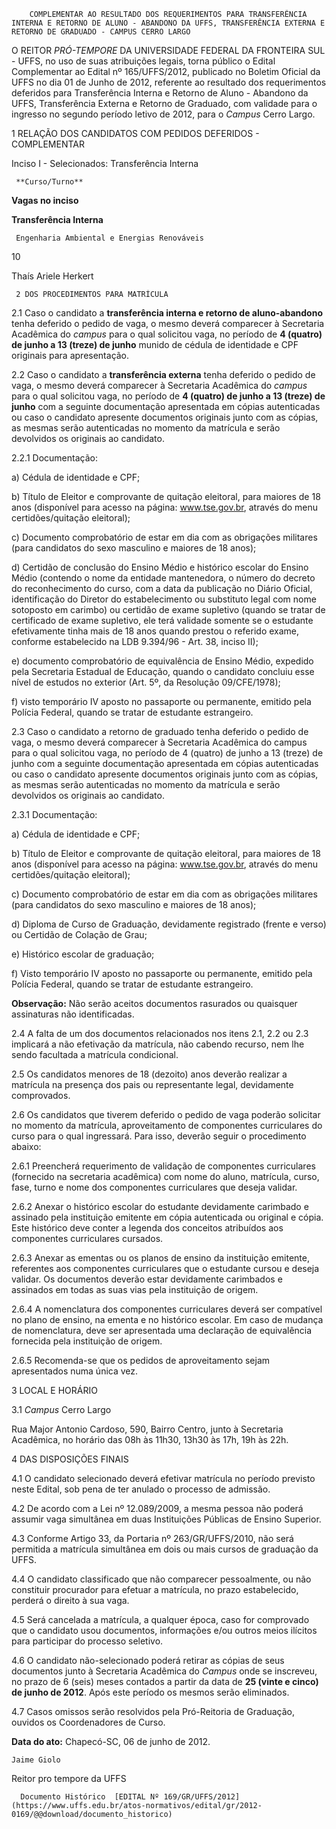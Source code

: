         COMPLEMENTAR AO RESULTADO DOS REQUERIMENTOS PARA TRANSFERÊNCIA INTERNA E RETORNO DE ALUNO - ABANDONO DA UFFS, TRANSFERÊNCIA EXTERNA E RETORNO DE GRADUADO - CAMPUS CERRO LARGO  

O REITOR *PRÓ-TEMPORE* DA UNIVERSIDADE FEDERAL DA FRONTEIRA SUL - UFFS, no uso de suas atribuições legais, torna público o Edital Complementar ao Edital nº 165/UFFS/2012, publicado no Boletim Oficial da UFFS no dia 01 de Junho de 2012, referente ao resultado dos requerimentos deferidos para Transferência Interna e Retorno de Aluno - Abandono da UFFS, Transferência Externa e Retorno de Graduado, com validade para o ingresso no segundo período letivo de 2012, para o *Campus* Cerro Largo.

 1 RELAÇÃO DOS CANDIDATOS COM PEDIDOS DEFERIDOS - COMPLEMENTAR

 Inciso I - Selecionados: Transferência Interna

     **Curso/Turno**

   **Vagas no inciso**

   **Transferência Interna**

     Engenharia Ambiental e Energias Renováveis

   10

   Thaís Ariele Herkert

     2 DOS PROCEDIMENTOS PARA MATRÍCULA

 2.1 Caso o candidato a **transferência interna e retorno de aluno-abandono** tenha deferido o pedido de vaga, o mesmo deverá comparecer à Secretaria Acadêmica do *campus* para o qual solicitou vaga, no período de **4 (quatro) de junho a 13 (treze) de junho** munido de cédula de identidade e CPF originais para apresentação.

 2.2 Caso o candidato a **transferência externa** tenha deferido o pedido de vaga, o mesmo deverá comparecer à Secretaria Acadêmica do *campus* para o qual solicitou vaga, no período de **4 (quatro) de junho a 13 (treze) de junho** com a seguinte documentação apresentada em cópias autenticadas ou caso o candidato apresente documentos originais junto com as cópias, as mesmas serão autenticadas no momento da matrícula e serão devolvidos os originais ao candidato.

 2.2.1 Documentação:

 a) Cédula de identidade e CPF;

 b) Título de Eleitor e comprovante de quitação eleitoral, para maiores de 18 anos (disponível para acesso na página: www.tse.gov.br, através do menu certidões/quitação eleitoral);

 c) Documento comprobatório de estar em dia com as obrigações militares (para candidatos do sexo masculino e maiores de 18 anos);

 d) Certidão de conclusão do Ensino Médio e histórico escolar do Ensino Médio (contendo o nome da entidade mantenedora, o número do decreto do reconhecimento do curso, com a data da publicação no Diário Oficial, identificação do Diretor do estabelecimento ou substituto legal com nome sotoposto em carimbo) ou certidão de exame supletivo (quando se tratar de certificado de exame supletivo, ele terá validade somente se o estudante efetivamente tinha mais de 18 anos quando prestou o referido exame, conforme estabelecido na LDB 9.394/96 - Art. 38, inciso II);

 e) documento comprobatório de equivalência de Ensino Médio, expedido pela Secretaria Estadual de Educação, quando o candidato concluiu esse nível de estudos no exterior (Art. 5º, da Resolução 09/CFE/1978);

 f) visto temporário IV aposto no passaporte ou permanente, emitido pela Polícia Federal, quando se tratar de estudante estrangeiro.

 2.3 Caso o candidato a retorno de graduado tenha deferido o pedido de vaga, o mesmo deverá comparecer à Secretaria Acadêmica do campus para o qual solicitou vaga, no período de 4 (quatro) de junho a 13 (treze) de junho com a seguinte documentação apresentada em cópias autenticadas ou caso o candidato apresente documentos originais junto com as cópias, as mesmas serão autenticadas no momento da matrícula e serão devolvidos os originais ao candidato.

 2.3.1 Documentação:

 a) Cédula de identidade e CPF;

 b) Título de Eleitor e comprovante de quitação eleitoral, para maiores de 18 anos (disponível para acesso na página: www.tse.gov.br, através do menu certidões/quitação eleitoral);

 c) Documento comprobatório de estar em dia com as obrigações militares (para candidatos do sexo masculino e maiores de 18 anos);

 d) Diploma de Curso de Graduação, devidamente registrado (frente e verso) ou Certidão de Colação de Grau;

 e) Histórico escolar de graduação;

 f) Visto temporário IV aposto no passaporte ou permanente, emitido pela Polícia Federal, quando se tratar de estudante estrangeiro.

 **Observação:** Não serão aceitos documentos rasurados ou quaisquer assinaturas não identificadas.

 2.4 A falta de um dos documentos relacionados nos itens 2.1, 2.2 ou 2.3 implicará a não efetivação da matrícula, não cabendo recurso, nem lhe sendo facultada a matrícula condicional.

 2.5 Os candidatos menores de 18 (dezoito) anos deverão realizar a matrícula na presença dos pais ou representante legal, devidamente comprovados.

 2.6 Os candidatos que tiverem deferido o pedido de vaga poderão solicitar no momento da matrícula, aproveitamento de componentes curriculares do curso para o qual ingressará. Para isso, deverão seguir o procedimento abaixo:

 2.6.1 Preencherá requerimento de validação de componentes curriculares (fornecido na secretaria acadêmica) com nome do aluno, matrícula, curso, fase, turno e nome dos componentes curriculares que deseja validar.

 2.6.2 Anexar o histórico escolar do estudante devidamente carimbado e assinado pela instituição emitente em cópia autenticada ou original e cópia. Este histórico deve conter a legenda dos conceitos atribuídos aos componentes curriculares cursados.

 2.6.3 Anexar as ementas ou os planos de ensino da instituição emitente, referentes aos componentes curriculares que o estudante cursou e deseja validar. Os documentos deverão estar devidamente carimbados e assinados em todas as suas vias pela instituição de origem.

 2.6.4 A nomenclatura dos componentes curriculares deverá ser compatível no plano de ensino, na ementa e no histórico escolar. Em caso de mudança de nomenclatura, deve ser apresentada uma declaração de equivalência fornecida pela instituição de origem.

 2.6.5 Recomenda-se que os pedidos de aproveitamento sejam apresentados numa única vez.

 3 LOCAL E HORÁRIO

 3.1 *Campus* Cerro Largo

 Rua Major Antonio Cardoso, 590, Bairro Centro, junto à Secretaria Acadêmica, no horário das 08h às 11h30, 13h30 às 17h, 19h às 22h.

 4 DAS DISPOSIÇÕES FINAIS

 4.1 O candidato selecionado deverá efetivar matrícula no período previsto neste Edital, sob pena de ter anulado o processo de admissão.

 4.2 De acordo com a Lei nº 12.089/2009, a mesma pessoa não poderá assumir vaga simultânea em duas Instituições Públicas de Ensino Superior.

 4.3 Conforme Artigo 33, da Portaria nº 263/GR/UFFS/2010, não será permitida a matrícula simultânea em dois ou mais cursos de graduação da UFFS.

 4.4 O candidato classificado que não comparecer pessoalmente, ou não constituir procurador para efetuar a matrícula, no prazo estabelecido, perderá o direito à sua vaga.

 4.5 Será cancelada a matrícula, a qualquer época, caso for comprovado que o candidato usou documentos, informações e/ou outros meios ilícitos para participar do processo seletivo.

 4.6 O candidato não-selecionado poderá retirar as cópias de seus documentos junto à Secretaria Acadêmica do *Campus* onde se inscreveu, no prazo de 6 (seis) meses contados a partir da data de **25 (vinte e cinco) de junho de 2012**. Após este período os mesmos serão eliminados.

 4.7 Casos omissos serão resolvidos pela Pró-Reitoria de Graduação, ouvidos os Coordenadores de Curso.

  

   **Data do ato:** Chapecó-SC, 06 de junho de 2012.   
 

    Jaime Giolo   
 Reitor pro tempore da UFFS 

      Documento Histórico  [EDITAL Nº 169/GR/UFFS/2012](https://www.uffs.edu.br/atos-normativos/edital/gr/2012-0169/@@download/documento_historico)     
      